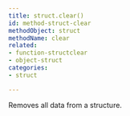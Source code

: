 ```yaml
---
title: struct.clear()
id: method-struct-clear
methodObject: struct
methodName: clear
related:
- function-structclear
- object-struct
categories:
- struct

---
```


Removes all data from a structure.
